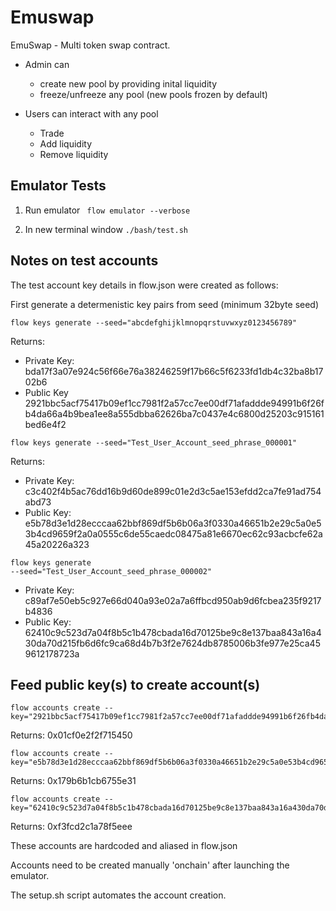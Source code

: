 # Emuswap

EmuSwap - Multi token swap contract.

- Admin can 
    - create new pool by providing inital liquidity
    - freeze/unfreeze any pool (new pools frozen by default) 

- Users can interact with any pool
    - Trade
    - Add liquidity
    - Remove liquidity

## Emulator Tests

1. Run emulator ``` flow emulator --verbose```

2. In new terminal window ```./bash/test.sh```

## Notes on test accounts 

The test account key details in flow.json were created as follows:

First generate a determenistic key pairs from seed (minimum 32byte seed)

```
flow keys generate --seed="abcdefghijklmnopqrstuvwxyz0123456789"
```

Returns:
- Private Key:  	                
bda17f3a07e924c56f66e76a38246259f17b66c5f6233fd1db4c32ba8b1702b6
- Public Key 	 2921bbc5acf75417b09ef1cc7981f2a57cc7ee00df71afaddde94991b6f26fb4da66a4b9bea1ee8a555dbba62626ba7c0437e4c6800d25203c915161bed6e4f2

```
flow keys generate --seed="Test_User_Account_seed_phrase_000001"
```

Returns:
- Private Key: 	 
    c3c402f4b5ac76dd16b9d60de899c01e2d3c5ae153efdd2ca7fe91ad754abd73
- Public Key:	        e5b78d3e1d28ecccaa62bbf869df5b6b06a3f0330a46651b2e29c5a0e53b4cd9659f2a0a0555c6de55caedc08475a81e6670ec62c93acbcfe62a45a20226a323

```
flow keys generate 
--seed="Test_User_Account_seed_phrase_000002"
```

- Private Key: c89af7e50eb5c927e66d040a93e02a7a6ffbcd950ab9d6fcbea235f9217b4836
- Public Key:	 62410c9c523d7a04f8b5c1b478cbada16d70125be9c8e137baa843a16a430da70d215fb6d6fc9ca68d4b7b3f2e7624db8785006b3fe977e25ca459612178723a


## Feed public key(s) to create account(s)

```
flow accounts create --key="2921bbc5acf75417b09ef1cc7981f2a57cc7ee00df71afaddde94991b6f26fb4da66a4b9bea1ee8a555dbba62626ba7c0437e4c6800d25203c915161bed6e4f2"
```

Returns: 0x01cf0e2f2f715450

```
flow accounts create --key="e5b78d3e1d28ecccaa62bbf869df5b6b06a3f0330a46651b2e29c5a0e53b4cd9659f2a0a0555c6de55caedc08475a81e6670ec62c93acbcfe62a45a20226a323"
```

Returns: 0x179b6b1cb6755e31

```
flow accounts create --key="62410c9c523d7a04f8b5c1b478cbada16d70125be9c8e137baa843a16a430da70d215fb6d6fc9ca68d4b7b3f2e7624db8785006b3fe977e25ca459612178723a"
```

Returns: 0xf3fcd2c1a78f5eee


These accounts are hardcoded and aliased in flow.json 

Accounts need to be created manually 'onchain' after launching the emulator.

The setup.sh script automates the account creation.

